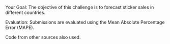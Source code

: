 Your Goal: The objective of this challenge is to forecast sticker sales in different countries.

Evaluation: Submissions are evaluated using the Mean Absolute Percentage Error (MAPE).

Code from other sources also used.

